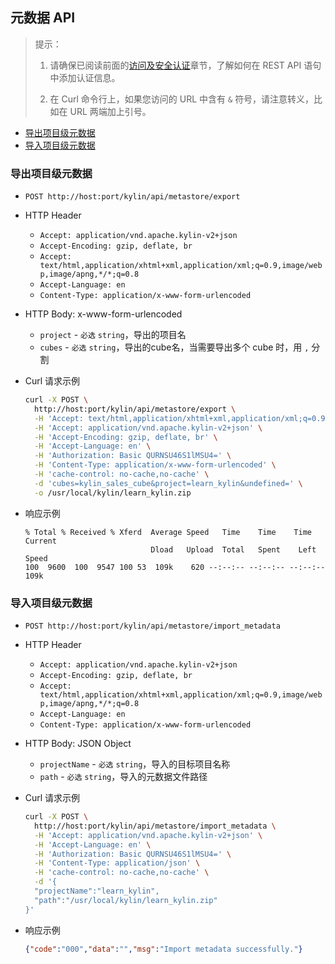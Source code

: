 ## 元数据 API


> 提示：
>
> 1. 请确保已阅读前面的[访问及安全认证](authentication.cn.md)章节，了解如何在 REST API 语句中添加认证信息。
>
> 2. 在 Curl 命令行上，如果您访问的 URL 中含有 `&` 符号，请注意转义，比如在 URL 两端加上引号。



* [导出项目级元数据](#导出项目级元数据)
* [导入项目级元数据](#导入项目级元数据)



### 导出项目级元数据

- `POST http://host:port/kylin/api/metastore/export`
- HTTP Header
  - `Accept: application/vnd.apache.kylin-v2+json`
  - `Accept-Encoding: gzip, deflate, br` 
  - `Accept: text/html,application/xhtml+xml,application/xml;q=0.9,image/webp,image/apng,*/*;q=0.8`
  - `Accept-Language: en`
  - `Content-Type: application/x-www-form-urlencoded`
- HTTP Body: x-www-form-urlencoded
  - `project` - `必选` `string`，导出的项目名
  - `cubes` - `必选` `string`，导出的cube名，当需要导出多个 cube 时，用 `,` 分割


- Curl 请求示例

  ```sh
  curl -X POST \
    http://host:port/kylin/api/metastore/export \
    -H 'Accept: text/html,application/xhtml+xml,application/xml;q=0.9,image/webp,image/apng,*/*;q=0.8' \
    -H 'Accept: application/vnd.apache.kylin-v2+json' \
    -H 'Accept-Encoding: gzip, deflate, br' \
    -H 'Accept-Language: en' \
    -H 'Authorization: Basic QURNSU46S1lMSU4=' \
    -H 'Content-Type: application/x-www-form-urlencoded' \
    -H 'cache-control: no-cache,no-cache' \
    -d 'cubes=kylin_sales_cube&project=learn_kylin&undefined=' \
    -o /usr/local/kylin/learn_kylin.zip
  ```


- 响应示例

  ```shell
  % Total % Received % Xferd  Average Speed   Time    Time    Time  	Current
                              Dload   Upload  Total   Spent    Left  	Speed
  100  9600  100  9547 100 53  109k    620 --:--:-- --:--:-- --:--:--  109k
  ```


### 导入项目级元数据

- `POST http://host:port/kylin/api/metastore/import_metadata`
- HTTP Header
  - `Accept: application/vnd.apache.kylin-v2+json`
  - `Accept-Encoding: gzip, deflate, br` 
  - `Accept: text/html,application/xhtml+xml,application/xml;q=0.9,image/webp,image/apng,*/*;q=0.8`
  - `Accept-Language: en`
  - `Content-Type: application/x-www-form-urlencoded`
- HTTP Body: JSON Object
  - `projectName` - `必选` `string`，导入的目标项目名称
  - `path` - `必选` `string`，导入的元数据文件路径

- Curl 请求示例

  ```sh
  curl -X POST \
    http://host:port/kylin/api/metastore/import_metadata \
    -H 'Accept: application/vnd.apache.kylin-v2+json' \
    -H 'Accept-Language: en' \
    -H 'Authorization: Basic QURNSU46S1lMSU4=' \
    -H 'Content-Type: application/json' \
    -H 'cache-control: no-cache,no-cache' \
    -d '{
  	"projectName":"learn_kylin",
  	"path":"/usr/local/kylin/learn_kylin.zip"
  }'
  ```

* 响应示例

  ```json
  {"code":"000","data":"","msg":"Import metadata successfully."}
  ```